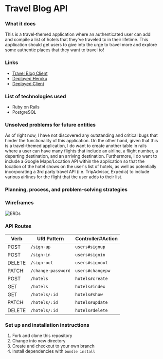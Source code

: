# Travel Blog API

### What it does
This is a travel-themed application where an authenticated user can add and
compile a list of hotels that they've traveled to in their lifetime. This
application should get users to give into the urge to travel more and explore
some authentic places that they want to travel to!

### Links
* [Travel Blog Client](https://github.com/lucaspchartier/Travel-Blog-Client)
* [Deployed Heroku](https://intense-sea-84286.herokuapp.com/)
* [Deployed Client](https://lucaspchartier.github.io/Travel-Blog-Client/)

### List of technologies used
* Ruby on Rails
* PostgreSQL

### Unsolved problems for future entities
As of right now, I have not discovered any outstanding and critical bugs that
hinder the functionality of this application. On the other hand, given that
this is a travel-themed application, I do want to create another table in rails
where a user can have many flights that include an airline, a flight number, a
departing destination, and an arriving destination. Furthermore, I do want to
include a Google Maps/Location API within the application so that the location
of the hotel shows on the user's list of hotels, as well as potentially
incorporating a 3rd party travel API (i.e. TripAdvisor, Expedia) to include
various airlines for the flight that the user adds to their list.

### Planning, process, and problem-solving strategies


### Wireframes
![ERDs](https://i.imgur.com/ZvayLXj.jpg)

### API Routes
| Verb   | URI Pattern            | Controller#Action |
|--------|------------------------|-------------------|
| POST   | `/sign-up`             | `users#signup`    |
| POST   | `/sign-in`             | `users#signin`    |
| DELETE | `/sign-out`            | `users#signout`   |
| PATCH  | `/change-password`     | `users#changepw`  |
| POST   | `/hotels`              | `hotels#create`   |
| GET    | `/hotels`              | `hotels#index`    |
| GET    | `/hotels/:id`          | `hotels#show`     |
| PATCH  | `/hotels/:id`          | `hotels#update`   |
| DELETE | `/hotels/:id`          | `hotels#delete`   |

### Set up and installation instructions
1. Fork and clone this repository
2. Change into new directory
3. Create and checkout to your own branch
4. Install dependencies with `bundle install`
